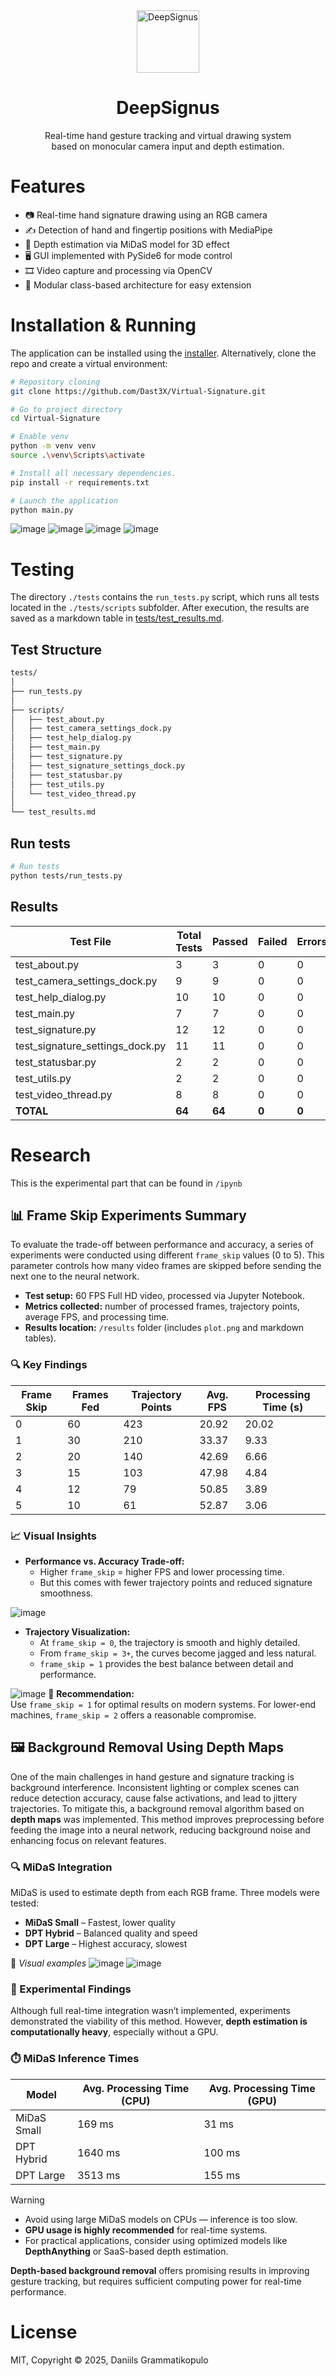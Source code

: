 <div align="center"> 
  <img src="https://github.com/user-attachments/assets/167240c1-6dd4-44c2-b3b6-81faed18f9bf" width="100" alt="DeepSignus">
  <h1>DeepSignus</h1> 
  <div>Real-time hand gesture tracking and virtual drawing system</div> 
  <div>based on monocular camera input and depth estimation.</div> 
</div>

# Features
- 📷 Real-time hand signature drawing using an RGB camera  
- ✍️ Detection of hand and fingertip positions with MediaPipe  
- 🧠 Depth estimation via MiDaS model for 3D effect  
- 🖥️ GUI implemented with PySide6 for mode control  
- 🎞️ Video capture and processing via OpenCV  
- 🧩 Modular class-based architecture for easy extension

# Installation & Running
The application can be installed using the [installer](https://github.com/Dast3X/Virtual-Signature/releases/download/Beta/DeepSignusInstaller.exe).
Alternatively, clone the repo and create a virtual environment:
```bash
# Repository cloning
git clone https://github.com/Dast3X/Virtual-Signature.git

# Go to project directory
cd Virtual-Signature

# Enable venv
python -m venv venv
source .\venv\Scripts\activate

# Install all necessary dependencies.
pip install -r requirements.txt

# Launch the application
python main.py
```
![image](https://github.com/user-attachments/assets/48a74416-f09a-4851-862e-d04e323a24af)
![image](https://github.com/user-attachments/assets/e83ba251-2e4a-49fa-9c27-2980bb9eb9bf)
![image](https://github.com/user-attachments/assets/463ab0d8-acbe-4cb7-8749-49563a69d680)
![image](https://github.com/user-attachments/assets/8e5be24e-737f-42a1-9a99-41f3da509f68)

# Testing
The directory `./tests` contains the `run_tests.py` script, which runs all tests located in the `./tests/scripts` subfolder. After execution, the results are saved as a markdown table in [tests/test_results.md](https://github.com/Dast3X/Virtual-Signature/blob/master/tests/test_results.md).
## Test Structure
```bash
tests/
│
├── run_tests.py
│
├── scripts/
│   ├── test_about.py
│   ├── test_camera_settings_dock.py
│   ├── test_help_dialog.py
│   ├── test_main.py
│   ├── test_signature.py
│   ├── test_signature_settings_dock.py
│   ├── test_statusbar.py
│   ├── test_utils.py
│   └── test_video_thread.py
│
└── test_results.md
```
## Run tests
```bash
# Run tests
python tests/run_tests.py
```
## Results
| Test File | Total Tests | Passed | Failed | Errors | Time (s) | Status |
|-----------|-------------|--------|--------|--------|----------|--------|
| test_about.py | 3 | 3 | 0 | 0 | 0.369 | PASS |
| test_camera_settings_dock.py | 9 | 9 | 0 | 0 | 0.329 | PASS |
| test_help_dialog.py | 10 | 10 | 0 | 0 | 0.083 | PASS |
| test_main.py | 7 | 7 | 0 | 0 | 0.678 | PASS |
| test_signature.py | 12 | 12 | 0 | 0 | 0.008 | PASS |
| test_signature_settings_dock.py | 11 | 11 | 0 | 0 | 0.069 | PASS |
| test_statusbar.py | 2 | 2 | 0 | 0 | 0.220 | PASS |
| test_utils.py | 2 | 2 | 0 | 0 | 0.002 | PASS |
| test_video_thread.py | 8 | 8 | 0 | 0 | 0.096 | PASS |
| **TOTAL** | **64** | **64** | **0** | **0** | **1.854** | **PASSED** |

# Research
This is the experimental part that can be found in `/ipynb`
## 📊 Frame Skip Experiments Summary

To evaluate the trade-off between performance and accuracy, a series of experiments were conducted using different `frame_skip` values (0 to 5). This parameter controls how many video frames are skipped before sending the next one to the neural network.

- **Test setup:** 60 FPS Full HD video, processed via Jupyter Notebook.
- **Metrics collected:** number of processed frames, trajectory points, average FPS, and processing time.
- **Results location:** `/results` folder (includes `plot.png` and markdown tables).

### 🔍 Key Findings

| Frame Skip | Frames Fed | Trajectory Points | Avg. FPS | Processing Time (s) |
|------------|------------|-------------------|----------|----------------------|
| 0          | 60         | 423               | 20.92    | 20.02                |
| 1          | 30         | 210               | 33.37    | 9.33                 |
| 2          | 20         | 140               | 42.69    | 6.66                 |
| 3          | 15         | 103               | 47.98    | 4.84                 |
| 4          | 12         | 79                | 50.85    | 3.89                 |
| 5          | 10         | 61                | 52.87    | 3.06                 |

### 📈 Visual Insights
- **Performance vs. Accuracy Trade-off:**  
  - Higher `frame_skip` = higher FPS and lower processing time.  
  - But this comes with fewer trajectory points and reduced signature smoothness.
    
![image](https://github.com/user-attachments/assets/993fb85b-40aa-454b-b1d1-4358e4a8253a)
- **Trajectory Visualization:**  
  - At `frame_skip = 0`, the trajectory is smooth and highly detailed.  
  - From `frame_skip = 3+`, the curves become jagged and less natural.  
  - `frame_skip = 1` provides the best balance between detail and performance.
    
![image](https://github.com/user-attachments/assets/4feb6b34-aad0-42c6-b4c6-8bf3dafa77dc)
🔧 **Recommendation:**  
Use `frame_skip = 1` for optimal results on modern systems. For lower-end machines, `frame_skip = 2` offers a reasonable compromise.

## 🖼️ Background Removal Using Depth Maps
One of the main challenges in hand gesture and signature tracking is background interference. Inconsistent lighting or complex scenes can reduce detection accuracy, cause false activations, and lead to jittery trajectories.
To mitigate this, a background removal algorithm based on **depth maps** was implemented. This method improves preprocessing before feeding the image into a neural network, reducing background noise and enhancing focus on relevant features.

### 🔍 MiDaS Integration
MiDaS is used to estimate depth from each RGB frame. Three models were tested:
- **MiDaS Small** – Fastest, lower quality
- **DPT Hybrid** – Balanced quality and speed
- **DPT Large** – Highest accuracy, slowest

📸 *Visual examples*
![image](https://github.com/user-attachments/assets/03b7d8ad-f438-4ead-b981-e66ae63ef9a6)
![image](https://github.com/user-attachments/assets/a80a6edd-5e87-4020-af03-82ee2112358a)

### 🧪 Experimental Findings

Although full real-time integration wasn’t implemented, experiments demonstrated the viability of this method. However, **depth estimation is computationally heavy**, especially without a GPU.

### ⏱️ MiDaS Inference Times

| Model           | Avg. Processing Time (CPU) | Avg. Processing Time (GPU) |
|----------------|-----------------------------|-----------------------------|
| MiDaS Small     | 169 ms                      | 31 ms                       |
| DPT Hybrid      | 1640 ms                     | 100 ms                      |
| DPT Large       | 3513 ms                     | 155 ms                      |

> [!WARNING]
> - Avoid using large MiDaS models on CPUs — inference is too slow.
> - **GPU usage is highly recommended** for real-time systems.
> - For practical applications, consider using optimized models like **DepthAnything** or SaaS-based depth estimation.

**Depth-based background removal** offers promising results in improving gesture tracking, but requires sufficient computing power for real-time performance.
# License
MIT, Copyright © 2025, Daniils Grammatikopulo
